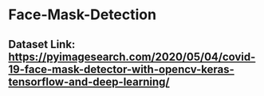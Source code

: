# Face-Mask-Detection

## Dataset Link: https://pyimagesearch.com/2020/05/04/covid-19-face-mask-detector-with-opencv-keras-tensorflow-and-deep-learning/

